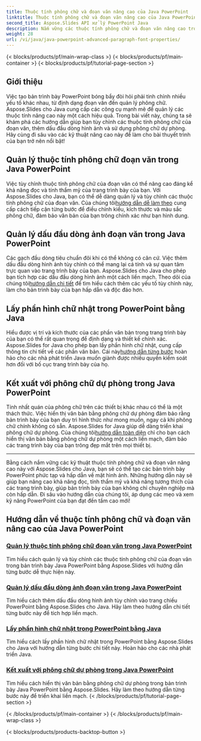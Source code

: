 ```yaml
---
title: Thuộc tính phông chữ và đoạn văn nâng cao của Java PowerPoint
linktitle: Thuộc tính phông chữ và đoạn văn nâng cao của Java PowerPoint
second_title: Aspose.Slides API xử lý PowerPoint Java
description: Nắm vững các thuộc tính phông chữ và đoạn văn nâng cao trong Java PowerPoint bằng Aspose.Slides. Tìm hiểu cách tùy chỉnh phông chữ, thêm dấu đầu dòng hình ảnh và sử dụng phông chữ dự phòng.
weight: 28
url: /vi/java/java-powerpoint-advanced-paragraph-font-properties/
---
```


{< blocks/products/pf/main-wrap-class >}
{< blocks/products/pf/main-container >}
{< blocks/products/pf/tutorial-page-section >}

## Giới thiệu

Việc tạo bản trình bày PowerPoint bóng bẩy đòi hỏi phải tinh chỉnh nhiều yếu tố khác nhau, từ định dạng đoạn văn đến quản lý phông chữ. Aspose.Slides cho Java cung cấp các công cụ mạnh mẽ để quản lý các thuộc tính nâng cao này một cách hiệu quả. Trong bài viết này, chúng ta sẽ khám phá các hướng dẫn giúp bạn tùy chỉnh các thuộc tính phông chữ của đoạn văn, thêm dấu đầu dòng hình ảnh và sử dụng phông chữ dự phòng. Hãy cùng đi sâu vào các kỹ thuật nâng cao này để làm cho bài thuyết trình của bạn trở nên nổi bật!

## Quản lý thuộc tính phông chữ đoạn văn trong Java PowerPoint
 Việc tùy chỉnh thuộc tính phông chữ của đoạn văn có thể nâng cao đáng kể khả năng đọc và tính thẩm mỹ của trang trình bày của bạn. Với Aspose.Slides cho Java, bạn có thể dễ dàng quản lý và tùy chỉnh các thuộc tính phông chữ của đoạn văn. Của chúng tôi[hướng dẫn dễ làm theo](./manage-paragraph-font-properties-java-powerpoint/) cung cấp cách tiếp cận từng bước để điều chỉnh kiểu, kích thước và màu sắc phông chữ, đảm bảo văn bản của bạn trông chính xác như bạn hình dung.

## Quản lý dấu đầu dòng ảnh đoạn văn trong Java PowerPoint
Các gạch đầu dòng tiêu chuẩn đôi khi có thể không có căn cứ. Việc thêm dấu đầu dòng hình ảnh tùy chỉnh có thể mang lại cá tính và sự quan tâm trực quan vào trang trình bày của bạn. Aspose.Slides cho Java cho phép bạn tích hợp các dấu đầu dòng hình ảnh một cách liền mạch. Theo dõi của chúng tôi[hướng dẫn chi tiết](./manage-paragraph-picture-bullets-java-powerpoint/) để tìm hiểu cách thêm các yếu tố tùy chỉnh này, làm cho bản trình bày của bạn hấp dẫn và độc đáo hơn.

## Lấy phần hình chữ nhật trong PowerPoint bằng Java
 Hiểu được vị trí và kích thước của các phần văn bản trong trang trình bày của bạn có thể rất quan trọng để định dạng và thiết kế chính xác. Aspose.Slides for Java cho phép bạn lấy phần hình chữ nhật, cung cấp thông tin chi tiết về các phần văn bản. Cái này[hướng dẫn từng bước](./get-portion-rectangle-powerpoint-java/) hoàn hảo cho các nhà phát triển Java muốn giành được nhiều quyền kiểm soát hơn đối với bố cục trang trình bày của họ.

## Kết xuất với phông chữ dự phòng trong Java PowerPoint
Tính nhất quán của phông chữ trên các thiết bị khác nhau có thể là một thách thức. Việc hiển thị văn bản bằng phông chữ dự phòng đảm bảo rằng bản trình bày của bạn duy trì hình thức như mong muốn, ngay cả khi phông chữ chính không có sẵn. Aspose.Slides for Java giúp dễ dàng triển khai phông chữ dự phòng. Của chúng tôi[hướng dẫn toàn diện](./render-with-fallback-font-java-powerpoint/) chỉ cho bạn cách hiển thị văn bản bằng phông chữ dự phòng một cách liền mạch, đảm bảo các trang trình bày của bạn trông đẹp mắt trên mọi thiết bị.

---

Bằng cách nắm vững các kỹ thuật thuộc tính phông chữ và đoạn văn nâng cao này với Aspose.Slides cho Java, bạn sẽ có thể tạo các bản trình bày PowerPoint phức tạp và hấp dẫn về mặt hình ảnh. Những hướng dẫn này sẽ giúp bạn nâng cao khả năng đọc, tính thẩm mỹ và khả năng tương thích của các trang trình bày, giúp bản trình bày của bạn không chỉ chuyên nghiệp mà còn hấp dẫn. Đi sâu vào hướng dẫn của chúng tôi, áp dụng các mẹo và xem kỹ năng PowerPoint của bạn đạt đến tầm cao mới!
## Hướng dẫn về thuộc tính phông chữ và đoạn văn nâng cao của Java PowerPoint
### [Quản lý thuộc tính phông chữ đoạn văn trong Java PowerPoint](./manage-paragraph-font-properties-java-powerpoint/)
Tìm hiểu cách quản lý và tùy chỉnh các thuộc tính phông chữ của đoạn văn trong bản trình bày Java PowerPoint bằng Aspose.Slides với hướng dẫn từng bước dễ thực hiện này.
### [Quản lý dấu đầu dòng ảnh đoạn văn trong Java PowerPoint](./manage-paragraph-picture-bullets-java-powerpoint/)
Tìm hiểu cách thêm dấu đầu dòng hình ảnh tùy chỉnh vào trang chiếu PowerPoint bằng Aspose.Slides cho Java. Hãy làm theo hướng dẫn chi tiết từng bước này để tích hợp liền mạch.
### [Lấy phần hình chữ nhật trong PowerPoint bằng Java](./get-portion-rectangle-powerpoint-java/)
Tìm hiểu cách lấy phần hình chữ nhật trong PowerPoint bằng Aspose.Slides cho Java với hướng dẫn từng bước chi tiết này. Hoàn hảo cho các nhà phát triển Java.
### [Kết xuất với phông chữ dự phòng trong Java PowerPoint](./render-with-fallback-font-java-powerpoint/)
Tìm hiểu cách hiển thị văn bản bằng phông chữ dự phòng trong bản trình bày Java PowerPoint bằng Aspose.Slides. Hãy làm theo hướng dẫn từng bước này để triển khai liền mạch.
{< /blocks/products/pf/tutorial-page-section >}

{< /blocks/products/pf/main-container >}
{< /blocks/products/pf/main-wrap-class >}

{< blocks/products/products-backtop-button >}

